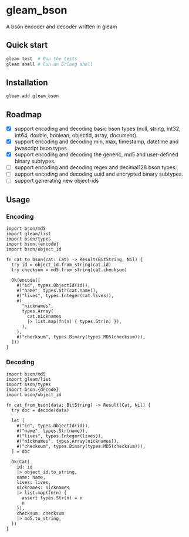 # gleam_bson

A bson encoder and decoder written in gleam

## Quick start

```sh
gleam test  # Run the tests
gleam shell # Run an Erlang shell
```

## Installation

```sh
gleam add gleam_bson
```

## Roadmap

- [x] support encoding and decoding basic bson types (null, string, int32, int64, double, boolean, objectId, array, document).
- [x] support encoding and decoding min, max, timestamp, datetime and javascript bson types.
- [x] support encoding and decoding the generic, md5 and user-defined binary subtypes.
- [ ] support encoding and decoding regex and decimal128 bson types.
- [ ] support encoding and decoding uuid and encrypted binary subtypes.
- [ ] support generating new object-ids

## Usage

### Encoding

```gleam
import bson/md5
import gleam/list
import bson/types
import bson.{encode}
import bson/object_id

fn cat_to_bson(cat: Cat) -> Result(BitString, Nil) {
  try id = object_id.from_string(cat.id)
  try checksum = md5.from_string(cat.checksum)

  Ok(encode([
    #("id", types.ObjectId(id)),
    #("name", types.Str(cat.name)),
    #("lives", types.Integer(cat.lives)),
    #(
      "nicknames",
      types.Array(
        cat.nicknames
        |> list.map(fn(n) { types.Str(n) }),
      ),
    ),
    #("checksum", types.Binary(types.MD5(checksum))),
  ]))
}
```

### Decoding

```gleam
import bson/md5
import gleam/list
import bson/types
import bson.{decode}
import bson/object_id

fn cat_from_bson(data: BitString) -> Result(Cat, Nil) {
  try doc = decode(data)

  let [
    #("id", types.ObjectId(id)),
    #("name", types.Str(name)),
    #("lives", types.Integer(lives)),
    #("nicknames", types.Array(nicknames)),
    #("checksum", types.Binary(types.MD5(checksum))),
  ] = doc

  Ok(Cat(
    id: id
    |> object_id.to_string,
    name: name,
    lives: lives,
    nicknames: nicknames
    |> list.map(fn(n) {
      assert types.Str(n) = n
      n
    }),
    checksum: checksum
    |> md5.to_string,
  ))
}
```

